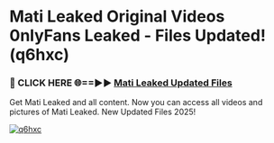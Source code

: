 # Mati Leaked Original Videos 0nlyFans Leaked - Files Updated! (q6hxc)

<h3>🔴 CLICK HERE 🌐==►► <a href="https://tinyurl.com/2m67pmp6" rel="nofollow">Mati Leaked Updated Files</a></h3>

Get Mati Leaked and all content. Now you can access all videos and pictures of Mati Leaked. New Updated Files 2025!

[![q6hxc](https://i.imgur.com/H4QAA4z.gif)](https://tinyurl.com/2m67pmp6)